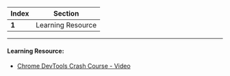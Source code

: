 Index | Section
---   | ---
**1** | Learning Resource

---

#### Learning Resource:

* [Chrome DevTools Crash Course - Video](https://www.youtube.com/watch?v=gTVpBbFWry8)
